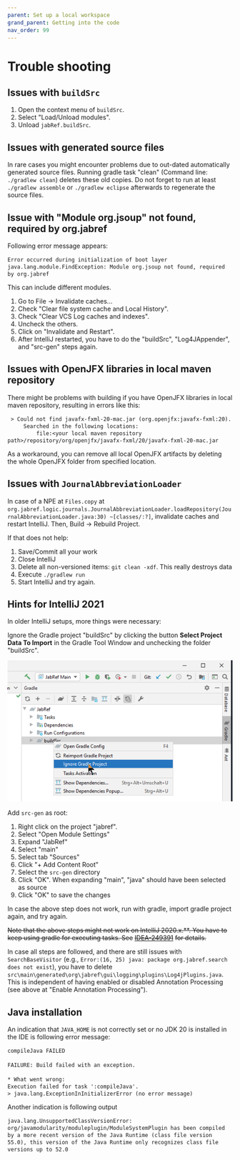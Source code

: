 ```yaml
---
parent: Set up a local workspace
grand_parent: Getting into the code
nav_order: 99
---
```


# Trouble shooting

## Issues with `buildSrc`

1. Open the context menu of `buildSrc`.
2. Select "Load/Unload modules".
3. Unload `jabRef.buildSrc`.

## Issues with generated source files

In rare cases you might encounter problems due to out-dated automatically generated source files. Running gradle task "clean" (Command line: `./gradlew clean`) deletes these old copies. Do not forget to run at least `./gradlew assemble` or `./gradlew eclipse` afterwards to regenerate the source files.

## Issue with "Module org.jsoup" not found, required by org.jabref

Following error message appears:

```text
Error occurred during initialization of boot layer
java.lang.module.FindException: Module org.jsoup not found, required by org.jabref
```

This can include different modules.

1. Go to File -> Invalidate caches...
2. Check "Clear file system cache and Local History".
3. Check "Clear VCS Log caches and indexes".
4. Uncheck the others.
5. Click on "Invalidate and Restart".
6. After IntelliJ restarted, you have to do the "buildSrc", "Log4JAppender", and "src-gen" steps again.

## Issues with OpenJFX libraries in local maven repository

There might be problems with building if you have OpenJFX libraries in local maven repository, resulting in errors like this:

```text
 > Could not find javafx-fxml-20-mac.jar (org.openjfx:javafx-fxml:20).
     Searched in the following locations:
         file:<your local maven repository path>/repository/org/openjfx/javafx-fxml/20/javafx-fxml-20-mac.jar
```

As a workaround, you can remove all local OpenJFX artifacts by deleting the whole OpenJFX folder from specified location.

## Issues with `JournalAbbreviationLoader`

In case of a NPE at `Files.copy` at `org.jabref.logic.journals.JournalAbbreviationLoader.loadRepository(JournalAbbreviationLoader.java:30) ~[classes/:?]`, invalidate caches and restart IntelliJ. Then, Build -> Rebuild Project.

If that does not help:

1. Save/Commit all your work
2. Close IntelliJ
3. Delete all non-versioned items: `git clean -xdf`. This really destroys data
4. Execute `./gradlew run`
5. Start IntelliJ and try again.

## Hints for IntelliJ 2021

In older IntelliJ setups, more things were necessary:

Ignore the Gradle project "buildSrc" by clicking the button **Select Project Data To Import** in the Gradle Tool Window and unchecking the folder "buildSrc".

![Ignore the Gradle project "buildSrc"](intellij-gradle-config-ignore-buildSrc.png)

Add `src-gen` as root:

1. Right click on the project "jabref".
2. Select "Open Module Settings"
3. Expand "JabRef"
4. Select "main"
5. Select tab "Sources"
6. Click "+ Add Content Root"
7. Select the `src-gen` directory
8. Click "OK". When expanding "main", "java" should have been selected as source
9. Click "OK" to save the changes

In case the above step does not work, run with gradle, import gradle project again, and try again.

~~Note that the above steps might not work on IntelliJ 2020.x.\*\*. You have to keep using gradle for executing tasks. See~~ [~~IDEA-249391~~](https://youtrack.jetbrains.com/issue/IDEA-249391) ~~for details.~~

In case all steps are followed, and there are still issues with `SearchBaseVisitor` (e.g., `Error:(16, 25) java: package org.jabref.search does not exist`), you have to delete `src\main\generated\org\jabref\gui\logging\plugins\Log4jPlugins.java`. This is independent of having enabled or disabled Annotation Processing (see above at "Enable Annotation Processing").

## Java installation

An indication that `JAVA_HOME` is not correctly set or no JDK 20 is installed in the IDE is following error message:

```text
compileJava FAILED

FAILURE: Build failed with an exception.

* What went wrong:
Execution failed for task ':compileJava'.
> java.lang.ExceptionInInitializerError (no error message)
```

Another indication is following output

```text
java.lang.UnsupportedClassVersionError: org/javamodularity/moduleplugin/ModuleSystemPlugin has been compiled by a more recent version of the Java Runtime (class file version 55.0), this version of the Java Runtime only recognizes class file versions up to 52.0
```
